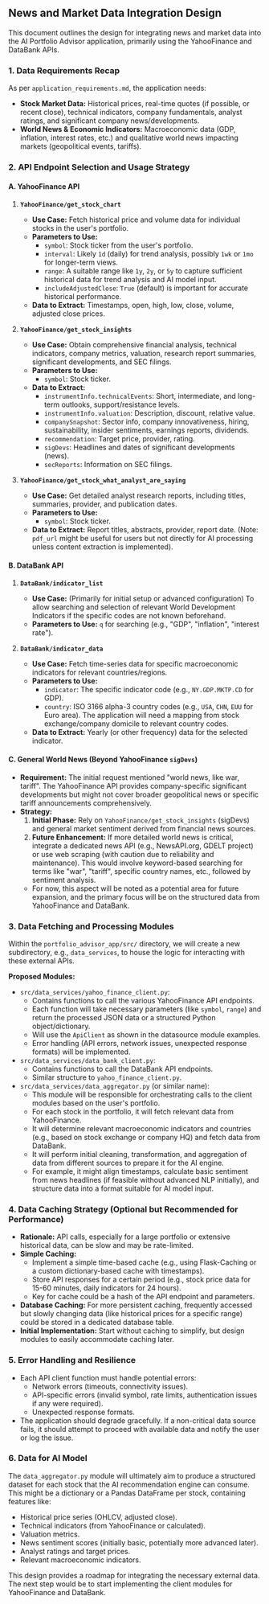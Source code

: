 ## News and Market Data Integration Design

This document outlines the design for integrating news and market data into the AI Portfolio Advisor application, primarily using the YahooFinance and DataBank APIs.

### 1. Data Requirements Recap

As per `application_requirements.md`, the application needs:

*   **Stock Market Data:** Historical prices, real-time quotes (if possible, or recent close), technical indicators, company fundamentals, analyst ratings, and significant company news/developments.
*   **World News & Economic Indicators:** Macroeconomic data (GDP, inflation, interest rates, etc.) and qualitative world news impacting markets (geopolitical events, tariffs).

### 2. API Endpoint Selection and Usage Strategy

#### A. YahooFinance API

1.  **`YahooFinance/get_stock_chart`**
    *   **Use Case:** Fetch historical price and volume data for individual stocks in the user's portfolio.
    *   **Parameters to Use:**
        *   `symbol`: Stock ticker from the user's portfolio.
        *   `interval`: Likely `1d` (daily) for trend analysis, possibly `1wk` or `1mo` for longer-term views.
        *   `range`: A suitable range like `1y`, `2y`, or `5y` to capture sufficient historical data for trend analysis and AI model input.
        *   `includeAdjustedClose`: `True` (default) is important for accurate historical performance.
    *   **Data to Extract:** Timestamps, open, high, low, close, volume, adjusted close prices.

2.  **`YahooFinance/get_stock_insights`**
    *   **Use Case:** Obtain comprehensive financial analysis, technical indicators, company metrics, valuation, research report summaries, significant developments, and SEC filings.
    *   **Parameters to Use:**
        *   `symbol`: Stock ticker.
    *   **Data to Extract:**
        *   `instrumentInfo.technicalEvents`: Short, intermediate, and long-term outlooks, support/resistance levels.
        *   `instrumentInfo.valuation`: Description, discount, relative value.
        *   `companySnapshot`: Sector info, company innovativeness, hiring, sustainability, insider sentiments, earnings reports, dividends.
        *   `recommendation`: Target price, provider, rating.
        *   `sigDevs`: Headlines and dates of significant developments (news).
        *   `secReports`: Information on SEC filings.

3.  **`YahooFinance/get_stock_what_analyst_are_saying`**
    *   **Use Case:** Get detailed analyst research reports, including titles, summaries, provider, and publication dates.
    *   **Parameters to Use:**
        *   `symbol`: Stock ticker.
    *   **Data to Extract:** Report titles, abstracts, provider, report date. (Note: `pdf_url` might be useful for users but not directly for AI processing unless content extraction is implemented).

#### B. DataBank API

1.  **`DataBank/indicator_list`**
    *   **Use Case:** (Primarily for initial setup or advanced configuration) To allow searching and selection of relevant World Development Indicators if the specific codes are not known beforehand.
    *   **Parameters to Use:** `q` for searching (e.g., "GDP", "inflation", "interest rate").

2.  **`DataBank/indicator_data`**
    *   **Use Case:** Fetch time-series data for specific macroeconomic indicators for relevant countries/regions.
    *   **Parameters to Use:**
        *   `indicator`: The specific indicator code (e.g., `NY.GDP.MKTP.CD` for GDP).
        *   `country`: ISO 3166 alpha-3 country codes (e.g., `USA`, `CHN`, `EUU` for Euro area). The application will need a mapping from stock exchange/company domicile to relevant country codes.
    *   **Data to Extract:** Yearly (or other frequency) data for the selected indicator.

#### C. General World News (Beyond YahooFinance `sigDevs`)

*   **Requirement:** The initial request mentioned "world news, like war, tariff". The YahooFinance API provides company-specific significant developments but might not cover broader geopolitical news or specific tariff announcements comprehensively.
*   **Strategy:**
    1.  **Initial Phase:** Rely on `YahooFinance/get_stock_insights` (sigDevs) and general market sentiment derived from financial news sources.
    2.  **Future Enhancement:** If more detailed world news is critical, integrate a dedicated news API (e.g., NewsAPI.org, GDELT project) or use web scraping (with caution due to reliability and maintenance). This would involve keyword-based searching for terms like "war", "tariff", specific country names, etc., followed by sentiment analysis.
    *   For now, this aspect will be noted as a potential area for future expansion, and the primary focus will be on the structured data from YahooFinance and DataBank.

### 3. Data Fetching and Processing Modules

Within the `portfolio_advisor_app/src/` directory, we will create a new subdirectory, e.g., `data_services`, to house the logic for interacting with these external APIs.

**Proposed Modules:**

*   `src/data_services/yahoo_finance_client.py`:
    *   Contains functions to call the various YahooFinance API endpoints.
    *   Each function will take necessary parameters (like `symbol`, `range`) and return the processed JSON data or a structured Python object/dictionary.
    *   Will use the `ApiClient` as shown in the datasource module examples.
    *   Error handling (API errors, network issues, unexpected response formats) will be implemented.
*   `src/data_services/data_bank_client.py`:
    *   Contains functions to call the DataBank API endpoints.
    *   Similar structure to `yahoo_finance_client.py`.
*   `src/data_services/data_aggregator.py` (or similar name):
    *   This module will be responsible for orchestrating calls to the client modules based on the user's portfolio.
    *   For each stock in the portfolio, it will fetch relevant data from YahooFinance.
    *   It will determine relevant macroeconomic indicators and countries (e.g., based on stock exchange or company HQ) and fetch data from DataBank.
    *   It will perform initial cleaning, transformation, and aggregation of data from different sources to prepare it for the AI engine.
    *   For example, it might align timestamps, calculate basic sentiment from news headlines (if feasible without advanced NLP initially), and structure data into a format suitable for AI model input.

### 4. Data Caching Strategy (Optional but Recommended for Performance)

*   **Rationale:** API calls, especially for a large portfolio or extensive historical data, can be slow and may be rate-limited.
*   **Simple Caching:**
    *   Implement a simple time-based cache (e.g., using Flask-Caching or a custom dictionary-based cache with timestamps).
    *   Store API responses for a certain period (e.g., stock price data for 15-60 minutes, daily indicators for 24 hours).
    *   Key for cache could be a hash of the API endpoint and parameters.
*   **Database Caching:** For more persistent caching, frequently accessed but slowly changing data (like historical prices for a specific range) could be stored in a dedicated database table.
*   **Initial Implementation:** Start without caching to simplify, but design modules to easily accommodate caching later.

### 5. Error Handling and Resilience

*   Each API client function must handle potential errors:
    *   Network errors (timeouts, connectivity issues).
    *   API-specific errors (invalid symbol, rate limits, authentication issues if any were required).
    *   Unexpected response formats.
*   The application should degrade gracefully. If a non-critical data source fails, it should attempt to proceed with available data and notify the user or log the issue.

### 6. Data for AI Model

The `data_aggregator.py` module will ultimately aim to produce a structured dataset for each stock that the AI recommendation engine can consume. This might be a dictionary or a Pandas DataFrame per stock, containing features like:

*   Historical price series (OHLCV, adjusted close).
*   Technical indicators (from YahooFinance or calculated).
*   Valuation metrics.
*   News sentiment scores (initially basic, potentially more advanced later).
*   Analyst ratings and target prices.
*   Relevant macroeconomic indicators.

This design provides a roadmap for integrating the necessary external data. The next step would be to start implementing the client modules for YahooFinance and DataBank.
